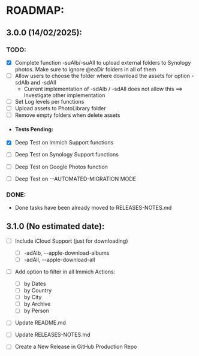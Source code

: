 # ROADMAP:

## 3.0.0 (14/02/2025):
### TODO:

- [x] Complete function -suAlb/-suAll to upload external folders to Synology photos. Make sure to ignore @eaDir folders in all of them
- [ ] Allow users to choose the folder where download the assets for option -sdAlb and -sdAll 
  - Current implementation of -sdAlb / -sdAll does not allow this ==> Investigate other implementation
- [ ] Set Log levels per functions
- [ ] Upload assets to PhotoLibrary folder
- [ ] Remove empty folders when delete assets

- #### Tests Pending:
- [x] Deep Test on Immich Support functions
- [ ] Deep Test on Synology Support functions
- [ ] Deep Test on Google Photos function
- [ ] Deep Test on --AUTOMATED-MIGRATION MODE


### DONE:

- Done tasks have been already moved to RELEASES-NOTES.md

## 3.1.0 (No estimated date):
- [ ] Include iCloud Support (just for downloading)
    - [ ] -adAlb, --apple-download-albums
    - [ ] -adAll, --apple-download-all
- [ ] Add option to filter in all Immich Actions:
    - [ ] by Dates
    - [ ] by Country
    - [ ] by City
    - [ ] by Archive
    - [ ] by Person
- [ ] Update README.md
- [ ] Update RELEASES-NOTES.md
- [ ] Create a New Release in GitHub Production Repo



